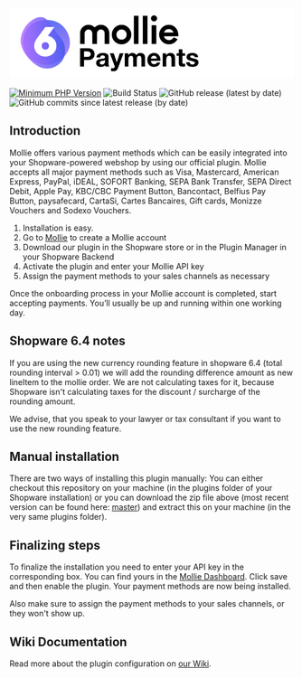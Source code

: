 <p align="center">
   <img src="/.github/assets/home-logo.png">
</p>

[![Minimum PHP Version](https://img.shields.io/badge/php-%3E%3D%207.2-8892BF.svg?style=flat)](https://php.net/)  ![Build Status](https://github.com/mollie/Shopware6/actions/workflows/ci_pipe.yml/badge.svg) ![GitHub release (latest by date)](https://img.shields.io/github/v/release/mollie/Shopware6) ![GitHub commits since latest release (by date)](https://img.shields.io/github/commits-since/mollie/Shopware6/latest)


## Introduction
Mollie offers various payment methods which can be easily integrated into your Shopware-powered webshop by using our official plugin. Mollie accepts all major payment methods such as Visa, Mastercard, American Express, PayPal, iDEAL, SOFORT Banking, SEPA Bank Transfer, SEPA Direct Debit, Apple Pay, KBC/CBC Payment Button, Bancontact, Belfius Pay Button, paysafecard, CartaSi, Cartes Bancaires, Gift cards, Monizze Vouchers and Sodexo Vouchers.

1.  Installation is easy.
2.  Go to  [Mollie](https://www.mollie.com/signup/)  to create a Mollie account
3.  Download our plugin in the Shopware store or in the Plugin Manager in your Shopware Backend
4.  Activate the plugin and enter your Mollie API key
5.  Assign the payment methods to your sales channels as necessary 

Once the onboarding process in your Mollie account is completed, start accepting payments. You’ll usually be up and running within one working day.

## Shopware 6.4 notes
If you are using the new currency rounding feature in shopware 6.4 (total rounding interval > 0.01) we will add the rounding difference amount as new lineItem to the mollie order. We are not calculating taxes for it, because Shopware isn't calculating taxes for the discount / surcharge of the rounding amount.

We advise, that you speak to your lawyer or tax consultant if you want to use the new rounding feature.

## Manual installation
There are two ways of installing this plugin manually: You can either checkout this repository on your machine (in the plugins folder of your Shopware installation) or you can download the zip file above (most recent version can be found here: [master](https://github.com/mollie/Shopware/archive/master.zip)) and extract this on your machine (in the very same plugins folder).

## Finalizing steps
To finalize the installation you need to enter your API key in the corresponding box. You can find yours in the [Mollie Dashboard](https://www.mollie.com/dashboard/payments). Click save and then enable the plugin. Your payment methods are now being installed.

Also make sure to assign the payment methods to your sales channels, or they won't show up.

## Wiki Documentation
Read more about the plugin configuration on [our Wiki](https://github.com/mollie/Shopware6/wiki).
